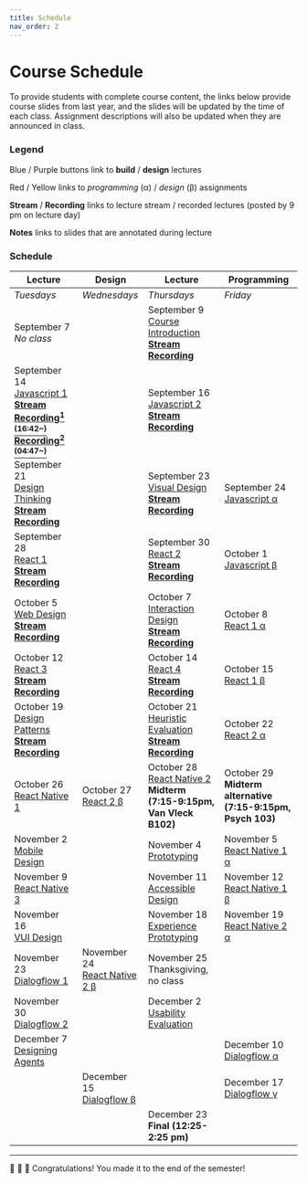```yaml
---
title: Schedule
nav_order: 2
---
```


# Course Schedule

To provide students with complete course content, the links below provide course slides from last year, and the slides will be updated by the time of each class. Assignment descriptions will also be updated when they are announced in class.

### Legend

<a class="label label-blue" >Blue</a> / <a class="label label-purple" >Purple</a> buttons link to **build** / **design** lectures

<a class="label label-red" >Red</a> / <a class="label label-yellow">Yellow</a> links to _programming_ (&alpha;) / _design_ (&beta;) assignments

<a>**Stream**</a> / <a>**Recording**</a> links to lecture stream / recorded lectures (posted by 9 pm on lecture day)

<a>**Notes**</a> links to slides that are annotated during lecture

### Schedule

<table>
  <thead>
    <tr>
      <th><strong>Lecture</strong></th>
      <th><strong>Design</strong></th>
      <th><strong>Lecture</strong></th>
      <th><strong>Programming</strong></th>
    </tr>
  </thead>
  <tbody>
    <tr>
      <td><em>Tuesdays</em></td>
      <td><em>Wednesdays</em></td>
      <td><em>Thursdays</em></td>
      <td><em>Friday</em></td>
    </tr>
    <tr>
      <td>September 7<br />
        <em>No class</em></td>
      <td></td>
      <td>September 9<br />
        <span class="fs-3"><a target="_blank" class="btn" href="lectures/01-Course-Introduction.pdf">Course Introduction</a></span><br />
        <a target="_blank" href="https://uwmadison.zoom.us/j/91256253366?pwd=enRKSW1yL2JVMnJQZkU5clhVWlAyUT09"><strong>Stream</strong></a> <a target="_blank" href="https://uwmadison.zoom.us/rec/play/K90WV_NmGfNIwc9H6GO9YNePXIs8Iw_IEaY_BJXLI5F_OPO_HA8MSQgMoeu-aDZX5Pu18ETQRrCx4vt6.Vv0ERZTadvdeQSao"><strong>Recording</strong></a>
      </td>
      <td></td>
    </tr>
    <tr>
      <td>September 14<br />
        <span class="fs-3"><a target="_blank" class="btn btn-blue" href="lectures/02-Build-Javascript-1.pdf">Javascript 1</a></span><br />
        <a target="_blank" href="https://canvas.wisc.edu/courses/273395/external_tools/14065"><strong>Stream</strong></a>
        <strong><a target="_blank" href="https://uwmadison.zoom.us/rec/play/pN-JliqzmYE0OMacVtiJDyEVIPCHc7_ajkwR8Il_O4sUnl962egShsqZgrFipp5_M3JnW6Jz213ocP7T.P1YGrotO-GKFuvY3">Recording<sup>1 (16:42~)</sup></a> 
        <a target="_blank" href="https://uwmadison.zoom.us/rec/play/M_df8jbN10QZd0kzA6WPwR0pFYFLX4FoxA7ZeWGXx5hwK7_8dtZBYAl6TqY3dfjRNRh35eiyXKIhgOt4.6fNW456uM7rXi2hl">Recording<sup>2 (04:47~)</sup></a></strong>
      </td>
      <td></td>
      <td>September 16<br />
        <span class="fs-3"><a target="_blank" class="btn btn-blue" href="lectures/02-Build-Javascript-2.pdf">Javascript 2</a></span><br />
        <a target="_blank" href="https://canvas.wisc.edu/courses/273395/external_tools/14065"><strong>Stream</strong></a> <a target="_blank" href="https://uwmadison.zoom.us/rec/play/FcXdK6cioQd74JMxsY3_PDpXrEP3JaXxpytueEgeUoylB4DgeK41jubiA0h_WiXe0sVo1TjF-MEHIh3g.YnWNfTWGK4yrbYIh"><strong>Recording</strong></a>
      </td>
      <td></td>
    </tr>
    <tr>
      <td>September 21<br />
        <span class="fs-3"><a target="_blank" class="btn btn-purple" href="lectures/03-Design-Design-Thinking.pdf">Design Thinking</a></span><br />
        <a target="_blank" href="https://canvas.wisc.edu/courses/273395/external_tools/14065"><strong>Stream</strong></a> <a target="_blank" href="https://uwmadison.zoom.us/rec/play/wJIwp77VO8E3r3N3S6Ra3lagu4pz6nxhYkYzQHH4lzgALWP403I9RwFGMKHE97kea4TcFah8gGV9c02i.R-hrHTEB6y8W8iKe"><strong>Recording</strong></a>
      </td>
      <td></td>
      <td>September 23<br />
        <span class="fs-3"><a target="_blank" class="btn btn-purple" href="lectures/03-Design-Visual-Design.pdf">Visual Design</a></span><br />
        <a target="_blank" href="https://canvas.wisc.edu/courses/273395/external_tools/14065"><strong>Stream</strong></a> <a target="_blank" href="https://uwmadison.zoom.us/rec/play/pJVY73SsekWePvlss7XIYi6WckFjGRLjTMIqI5iktLzE72j0zIcbx-5VQgr96R0KG5tsOuAxIV3SYExe.o_3DCUyObocKXoBf"><strong>Recording</strong></a>
      </td>
      <td>September 24<br />
        <span class="fs-3"><a target="_blank" class="btn bg-red-200 text-grey-lt-000" href="https://canvas.wisc.edu/courses/273395/assignments/1353279">Javascript &alpha;</a></span>
      </td>
    </tr>
    <tr>
      <td>September 28<br />
        <span class="fs-3"><a target="_blank" class="btn btn-blue" href="lectures/04-Build-React-1.pdf">React 1</a></span><br />
        <a target="_blank" href="https://canvas.wisc.edu/courses/273395/external_tools/14065"><strong>Stream</strong></a> <a target="_blank" href="https://uwmadison.zoom.us/rec/play/Up3-TqndeKX8zWvyyRQhLwzNfveT2rQnCI0XmRcc0TJve_Oj4pnjxgtZ8fA-fLUeL0cU06IwoEiExVj_.14oliHjFmPWRph27"><strong>Recording</strong></a>
      </td>
      <td></td>
      <td>September 30<br />
        <span class="fs-3"><a target="_blank" class="btn btn-blue" href="lectures/04-Build-React-2.pdf">React 2</a></span><br />
        <a target="_blank" href="https://canvas.wisc.edu/courses/273395/external_tools/14065"><strong>Stream</strong></a> <a target="_blank" href="https://uwmadison.zoom.us/rec/play/1maFeh7HcvLO-L19Fik2rG4oDUP_aoyGaW83p3eHf5dKbOXpmEZX6GmPEXIpYlkESMde-73_G44B3v-y.OkYXIJU22j3j95_c"><strong>Recording</strong></a>
      </td>
      <td>October 1<br />
        <span class="fs-3"><a target="_blank" class="btn bg-yellow-100 text-grey-dk-250" href="https://canvas.wisc.edu/courses/273395/assignments/1361137">Javascript &beta;</a></span>
      </td>
    </tr>
    <tr>
      <td>October 5<br />
        <span class="fs-3"><a target="_blank" class="btn btn-purple" href="lectures/05-Design-Web-Design.pdf">Web Design</a></span><br />
        <a target="_blank" href="https://canvas.wisc.edu/courses/273395/external_tools/14065"><strong>Stream</strong></a> <a target="_blank" href="https://uwmadison.zoom.us/rec/play/vxRmq6hrXXnH6Qj6I2xRbRoRWgoeRyNX4cD8ehdoIo3T8sf3NX0uISNwFG-AZFCUgMnWBHUek4MlE5U1.M5BYLYJXG2s9Olkd"><strong>Recording</strong></a>
      </td>
      <td></td>
      <td>October 7<br />
        <span class="fs-3"><a target="_blank" class="btn btn-purple" href="lectures/05-Design-Interaction-Design.pdf">Interaction Design</a></span><br />
        <a target="_blank" href="https://canvas.wisc.edu/courses/273395/external_tools/14065"><strong>Stream</strong></a> <a target="_blank" href="https://uwmadison.zoom.us/rec/play/u6YvuGkBxrYLjeMoQCffjwTIF-mWJVcolJIp6UN1zUxolb5nMyyoqWuk35HlJZFQPQqgd29EHugTGJFl.vicnRTjNXDjJoDkG"><strong>Recording</strong></a>
      </td>
      <td>October 8<br />
        <span class="fs-3"><a target="_blank" class="btn bg-red-200 text-grey-lt-000" href="https://canvas.wisc.edu/courses/273395/assignments/1366186">React 1 &alpha;</a></span>
      </td>
    </tr>
    <tr>
      <td>October 12<br />
        <span class="fs-3"><a target="_blank" class="btn btn-blue" href="lectures/06-Build-React-3.pdf">React 3</a></span><br />
        <a target="_blank" href="https://canvas.wisc.edu/courses/273395/external_tools/14065"><strong>Stream</strong></a> <a target="_blank" href="https://uwmadison.zoom.us/rec/play/wwdtXdlzivcWWw03pr-Vhgke108kA479xUDKjhPAJ0uJ-14VTfaZMkNTU-R_CRxhm6Os9qsUtCnXaq0S.1e15PyxlifLwOsqP"><strong>Recording</strong></a>
      </td>
      <td></td>
      <td>October 14<br />
        <span class="fs-3"><a target="_blank" class="btn btn-blue" href="lectures/06-Build-React-4.pdf">React 4</a></span><br />
        <a target="_blank" href="https://canvas.wisc.edu/courses/273395/external_tools/14065"><strong>Stream</strong></a> <a target="_blank" href="https://uwmadison.zoom.us/rec/play/_P-C9oBzp50yPlq2-mnHQ53niuUT1Ya9u5mFKweYGs64wo0WUcNuC-RigxHp5gToqNv1A4vJXfd4NjVS.1mozZgGVvKFSyG27"><strong>Recording</strong></a>
      </td>
      <td>October 15<br />
        <span class="fs-3"><a target="_blank" class="btn bg-yellow-100 text-grey-dk-250" href="https://canvas.wisc.edu/courses/273395/assignments/1370284">React 1 &beta;</a></span>
      </td>
    </tr>
    <tr>
      <td>October 19<br />
        <span class="fs-3"><a target="_blank" class="btn btn-purple" href="lectures/07-Design-Patterns.pdf">Design Patterns</a></span><br />
        <a target="_blank" href="https://canvas.wisc.edu/courses/273395/external_tools/14065"><strong>Stream</strong></a> <a target="_blank" href="https://uwmadison.zoom.us/rec/play/pPVwU5sykdhsIy-Gaqhe14WIgq078f9QajcaF_4opARMUViJKiCfA82LAo81jyN6KO1l_dXSoZc0WPto.vrNT4Kz17ef9vObh"><strong>Recording</strong></a>
      </td>
      <td></td>
      <td>October 21<br />
        <span class="fs-3"><a target="_blank" class="btn btn-purple" href="lectures/07-Design-Heuristic-Evaluation.pdf">Heuristic Evaluation</a></span><br />
        <a target="_blank" href="https://canvas.wisc.edu/courses/273395/external_tools/14065"><strong>Stream</strong></a> <a target="_blank" href="https://uwmadison.zoom.us/rec/play/YwHPphg5YRBmHQoFN8dfziF5vX8kykG4VfQyxXHJohj3jdvQOdwRc6fAFIHQvB0626CwX1s-bMVNIPS3.xHrMFocDeJodf0u9"><strong>Recording</strong></a>
      </td>
      <td>October 22<br />
        <span class="fs-3"><a target="_blank" class="btn bg-red-200 text-grey-lt-000" href="https://canvas.wisc.edu/courses/273395/assignments/1374351">React 2 &alpha;</a></span>
      </td>
    </tr>
    <tr>
      <td>October 26<br />
        <span class="fs-3"><a target="_blank" class="btn btn-blue" href="">React Native 1</a></span>
      </td>
      <td>October 27<br />
        <span class="fs-3"><a target="_blank" class="btn bg-yellow-100 text-grey-dk-250" href="https://canvas.wisc.edu/courses/273395/assignments/1378125">React 2 &beta;</a></span>
      </td>
      <td>October 28<br />
        <span class="fs-3"><a target="_blank" class="btn btn-blue" href="">React Native 2</a></span> <br />
        <strong>Midterm (7:15-9:15pm, Van Vleck B102)</strong>
      </td>
      <td>October 29<br />
        <strong>Midterm alternative (7:15-9:15pm, Psych 103)</strong>
      </td>
    </tr>
    <tr>
      <td>November 2<br />
        <span class="fs-3"><a target="_blank" class="btn btn-purple" href="">Mobile Design</a></span>
      </td>
      <td></td>
      <td>November 4<br />
        <span class="fs-3"><a target="_blank" class="btn btn-purple" href="">Prototyping</a></span>
      </td>
      <td>November 5<br />
        <span class="fs-3"><a target="_blank" class="btn bg-red-200 text-grey-lt-000" href="">React Native 1 &alpha;</a></span>
      </td>
    </tr>
    <tr>
      <td>November 9<br />
        <span class="fs-3"><a target="_blank" class="btn btn-blue" href="">React Native 3</a></span>
      </td>
      <td></td>
      <td>November 11<br />
        <span class="fs-3"><a target="_blank" class="btn btn-purple" href="">Accessible Design</a><br /></span>
      </td>
      <td>November 12<br />
        <span class="fs-3"><a target="_blank" class="btn bg-yellow-100 text-grey-dk-250" href="">React Native 1 &beta;</a></span>
      </td>
    </tr>
    <tr>
      <td>November 16<br />
      <span class="fs-3"><a target="_blank" class="btn btn-purple" href="">VUI Design</a></span>
      </td>
      <td></td>
      <td>November 18<br />
        <span class="fs-3"><a target="_blank" class="btn btn-purple" href="">Experience Prototyping</a></span>
      </td>
      <td>November 19<br />
        <span class="fs-3"><a target="_blank" class="btn bg-red-200 text-grey-lt-000" href="">React Native 2 &alpha;</a></span>
      </td>
    </tr>
    <tr>
      <td>November 23<br />
        <span class="fs-3"><a target="_blank" class="btn btn-blue" href="">Dialogflow 1</a></span>
      </td>
      <td>November 24<br />
        <span class="fs-3"><a target="_blank" class="btn bg-yellow-100 text-grey-dk-250" href="">React Native 2 &beta;</a></span>
      </td>
      <td>November 25<br />
        <!--<span class="fs-3"><a target="_blank" class="btn btn-blue" href="">Dialogflow 2</a></span><br /> -->
        Thanksgiving, no class
      </td>
      <td></td>
    </tr>
    <tr>
      <td>November 30<br />
        <span class="fs-3"><a target="_blank" class="btn btn-blue" href="">Dialogflow 2</a></span>
      </td>
      <td>
      </td>
      <td>December 2<br />
        <span class="fs-3"><a target="_blank" class="btn btn-purple" href="">Usability Evaluation</a></span>
      </td>
      <td></td>
    </tr>
    <tr>
      <td>December 7<br />
        <span class="fs-3"><a target="_blank" class="btn btn-purple" href="">Designing Agents</a></span>
      </td>
      <td> </td>
      <td></td>
      <td>December 10<br />
        <span class="fs-3"><a target="_blank" class="btn bg-red-200 text-grey-lt-000" href="">Dialogflow &alpha;</a></span>
      </td>    
    </tr>
    <tr>
      <td></td>
      <td>December 15<br />
        <span class="fs-3"><a target="_blank" class="btn bg-yellow-100 text-grey-dk-250" href="">Dialogflow &beta;</a></span>
      </td>
      <td></td>
      <td>December 17<br />
        <span class="fs-3"><a target="_blank" class="btn bg-green-200 text-grey-lt-000" href="">Dialogflow &gamma;</a></span>
      </td> 
    </tr>
    <tr>
      <td></td>
      <td></td>
      <td> December 23 <br />
        <Strong>Final (12:25-2:25 pm)</Strong>
      </td>
       <td></td>
    </tr>
  </tbody>
</table>

---

🎉 🥳 🎊 Congratulations! You made it to the end of the semester!
